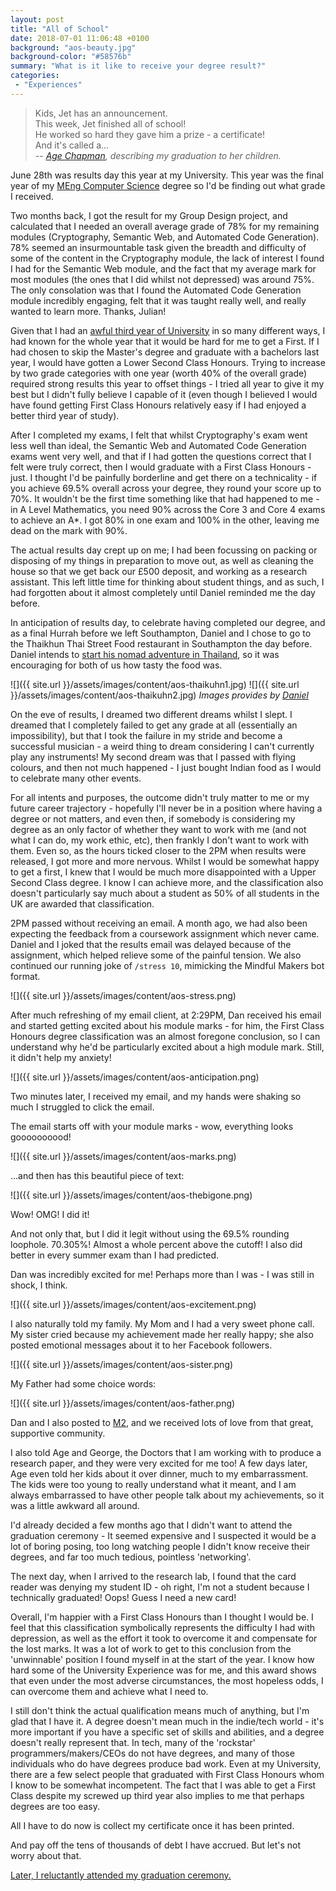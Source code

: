 ```yaml
---
layout: post
title: "All of School"
date: 2018-07-01 11:06:48 +0100
background: "aos-beauty.jpg"
background-color: "#58576b"
summary: "What is it like to receive your degree result?"
categories:
 - "Experiences"
---
```


> Kids, Jet has an announcement. <br/>
 This week, Jet finished all of school! <br/>
 He worked so hard they gave him a prize - a certificate! <br/>
 And it's called a... <br />
> -- <cite>[Age Chapman](https://www.ecs.soton.ac.uk/people/ac1n16), describing my graduation to her children.</cite>

June 28th was results day this year at my University. This year was the final year of my [MEng Computer Science](https://www.ecs.soton.ac.uk/programmes/g401-meng-computer-science-4-yrs) degree so I'd be finding out what grade I received.

Two months back, I got the result for my Group Design project, and calculated that I needed an overall average grade of 78% for my remaining modules (Cryptography, Semantic Web, and Automated Code Generation). 78% seemed an insurmountable task given the breadth and difficulty of some of the content in the Cryptography module, the lack of interest I found I had for the Semantic Web module, and the fact that my average mark for most modules (the ones that I did whilst not depressed) was around 75%. The only consolation was that I found the Automated Code Generation module incredibly engaging, felt that it was taught really well, and really wanted to learn more. Thanks, Julian!

Given that I had an [awful third year of University](/the-grip-of-depression/) in so many different ways, I had known for the whole year that it would be hard for me to get a First. If I had chosen to skip the Master's degree and graduate with a bachelors last year, I would have gotten a Lower Second Class Honours. Trying to increase by two grade categories with one year (worth 40% of the overall grade) required strong results this year to offset things - I tried all year to give it my best but I didn't fully believe I capable of it (even though I believed I would have found getting First Class Honours relatively easy if I had enjoyed a better third year of study). 

After I completed my exams, I felt that whilst Cryptography's exam went less well than ideal, the Semantic Web and Automated Code Generation exams went very well, and that if I had gotten the questions correct that I felt were truly correct, then I would graduate with a First Class Honours - just. I thought I'd be painfully borderline and get there on a technicality - if you achieve 69.5% overall across your degree, they round your score up to 70%. It wouldn't be the first time something like that had happened to me - in A Level Mathematics, you need 90% across the Core 3 and Core 4 exams to achieve an A\*. I got 80% in one exam and 100% in the other, leaving me dead on the mark with 90%.

The actual results day crept up on me; I had been focussing on packing or disposing of my things in preparation to move out, as well as cleaning the house so that we get back our £500 deposit, and working as a research assistant. This left little time for thinking about student things, and as such, I had forgotten about it almost completely until Daniel reminded me the day before.

In anticipation of results day, to celebrate having completed our degree, and as a final Hurrah before we left Southampton, Daniel and I chose to go to the Thaikhun Thai Street Food restaurant in Southampton the day before. Daniel intends to [start his nomad adventure in Thailand](https://daniellockyer.com/the-next-two-months/), so it was encouraging for both of us how tasty the food was.

![]({{ site.url }}/assets/images/content/aos-thaikuhn1.jpg)
![]({{ site.url }}/assets/images/content/aos-thaikuhn2.jpg)
*Images provides by [Daniel](https://daniellockyer.com)*

On the eve of results, I dreamed two different dreams whilst I slept. I dreamed that I completely failed to get any grade at all (essentially an impossibility), but that I took the failure in my stride and become a successful musician - a weird thing to dream considering I can't currently play any instruments! My second dream was that I passed with flying colours, and then not much happened - I just bought Indian food as I would to celebrate many other events.

For all intents and purposes, the outcome didn't truly matter to me or my future career trajectory - hopefully I'll never be in a position where having a degree or not matters, and even then, if somebody is considering my degree as an only factor of whether they want to work with me (and not what I can do, my work ethic, etc), then frankly I don't want to work with them. Even so, as the hours ticked closer to the 2PM when results were released, I got more and more nervous. Whilst I would be somewhat happy to get a first, I knew that I would be much more disappointed with a Upper Second Class degree. I know I can achieve more, and the classification also doesn't particularly say much about a student as 50% of all students in the UK are awarded that classification.

2PM passed without receiving an email. A month ago, we had also been expecting the feedback from a coursework assignment which never came. Daniel and I joked that the results email was delayed because of the assignment, which helped relieve some of the painful tension. We also continued our running joke of `/stress 10`, mimicking the Mindful Makers bot format.

![]({{ site.url }}/assets/images/content/aos-stress.png)

After much refreshing of my email client, at 2:29PM, Dan received his email and started getting excited about his module marks - for him, the First Class Honours degree classification was an almost foregone conclusion, so I can understand why he'd be particularly excited about a high module mark. Still, it didn't help my anxiety!

![]({{ site.url }}/assets/images/content/aos-anticipation.png)

Two minutes later, I received my email, and my hands were shaking so much I struggled to click the email.

The email starts off with your module marks - wow, everything looks goooooooood!

![]({{ site.url }}/assets/images/content/aos-marks.png)

...and then has this beautiful piece of text:

![]({{ site.url }}/assets/images/content/aos-thebigone.png)

Wow! OMG! I did it!

And not only that, but I did it legit without using the 69.5% rounding loophole. 70.305%! Almost a whole percent above the cutoff! I also did better in every summer exam than I had predicted.  

Dan was incredibly excited for me! Perhaps more than I was - I was still in shock, I think.

![]({{ site.url }}/assets/images/content/aos-excitement.png)

I also naturally told my family. My Mom and I had a very sweet phone call. My sister cried because my achievement made her really happy; she also posted emotional messages about it to her Facebook followers.

![]({{ site.url }}/assets/images/content/aos-sister.png)

My Father had some choice words:

![]({{ site.url }}/assets/images/content/aos-father.png)

Dan and I also posted to [M2](https://mindfulmakers.club/), and we received lots of love from that great, supportive community.

I also told Age and George, the Doctors that I am working with to produce a research paper, and they were very excited for me too! A few days later, Age even told her kids about it over dinner, much to my embarrassment. The kids were too young to really understand what it meant, and I am always embarrassed to have other people talk about my achievements, so it was a little awkward all around.

I'd already decided a few months ago that I didn't want to attend the graduation ceremony - It seemed expensive and I suspected it would be a lot of boring posing, too long watching people I didn't know receive their degrees, and far too much tedious, pointless 'networking'.

The next day, when I arrived to the research lab, I found that the card reader was denying my student ID - oh right, I'm not a student because I technically graduated! Oops! Guess I need a new card!

Overall, I'm happier with a First Class Honours than I thought I would be. I feel that this classification symbolically represents the difficulty I had with depression, as well as the effort it took to overcome it and compensate for the lost marks. It was a lot of work to get to this conclusion from the 'unwinnable' position I found myself in at the start of the year. I know how hard some of the University Experience was for me, and this award shows that even under the most adverse circumstances, the most hopeless odds, I can overcome them and achieve what I need to. 

I still don't think the actual qualification means much of anything, but I'm glad that I have it. A degree doesn't mean much in the indie/tech world - it's more important if you have a specific set of skills and abilities, and a degree doesn't really represent that. In tech, many of the 'rockstar' programmers/makers/CEOs do not have degrees, and many of those individuals who do have degrees produce bad work. Even at my University, there are a few select people that graduated with First Class Honours whom I know to be somewhat incompetent. The fact that I was able to get a First Class despite my screwed up third year also implies to me that perhaps degrees are too easy.

All I have to do now is collect my certificate once it has been printed.

And pay off the tens of thousands of debt I have accrued. But let's not worry about that.

[Later, I reluctantly attended my graduation ceremony.](/best-of-both-worlds/)